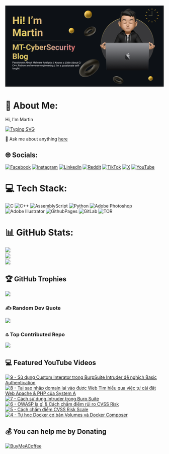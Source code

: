 

![Image Alt](https://github.com/mt-cybersecurity/mt-cybersecurity/blob/9b84bc67ed33ad8a8fd3d39479f0e7c4d507e626/2024-08-17_205915.png)
# 💫 About Me:
Hi, I'm Martin

[![Typing SVG](https://readme-typing-svg.demolab.com?font=Fira+Code&weight=700&size=43&pause=1000&repeat=true&width=1500&height=58&lines=I+write+a+personal+blog+called+MT-CyberSecurity+Blog;I'm+currently+working+at+HP+Service+Center%2C+Hanoi%2C+Vietnam;I+like+to+learn+about+malware;I+also+have+a+Youtube+channel+to+upload+random+things)](https://git.io/typing-svg)

💬 Ask me about anything <a href="https://github.com/mt-cybersecurity/mt-cybersecurity/issues">here</a>


## 🌐 Socials:
[![Facebook](https://img.shields.io/badge/Facebook-%231877F2.svg?logo=Facebook&logoColor=white)](https://facebook.com/martin.mt.official) [![Instagram](https://img.shields.io/badge/Instagram-%23E4405F.svg?logo=Instagram&logoColor=white)](https://instagram.com/iam_martinbui) [![LinkedIn](https://img.shields.io/badge/LinkedIn-%230077B5.svg?logo=linkedin&logoColor=white)](https://linkedin.com/in/martinofficial) [![Reddit](https://img.shields.io/badge/Reddit-%23FF4500.svg?logo=Reddit&logoColor=white)](https://reddit.com/user/MartinBui) [![TikTok](https://img.shields.io/badge/TikTok-%23000000.svg?logo=TikTok&logoColor=white)](https://tiktok.com/@official_martinbui) [![X](https://img.shields.io/badge/X-black.svg?logo=X&logoColor=white)](https://x.com/iam_martinbui) [![YouTube](https://img.shields.io/badge/YouTube-%23FF0000.svg?logo=YouTube&logoColor=white)](https://www.youtube.com/@MTVlog-official) 

# 💻 Tech Stack:
![C](https://img.shields.io/badge/c-%2300599C.svg?style=for-the-badge&logo=c&logoColor=white)
![C++](https://img.shields.io/badge/c++-%2300599C.svg?style=for-the-badge&logo=c%2B%2B&logoColor=white)
![AssemblyScript](https://img.shields.io/badge/assembly%20script-%23000000.svg?style=for-the-badge&logo=assemblyscript&logoColor=white)
![Python](https://img.shields.io/badge/python-3670A0?style=for-the-badge&logo=python&logoColor=ffdd54)
![Adobe Photoshop](https://img.shields.io/badge/adobe%20photoshop-%2331A8FF.svg?style=for-the-badge&logo=adobe%20photoshop&logoColor=white) ![Adobe Illustrator](https://img.shields.io/badge/adobe%20illustrator-%23FF9A00.svg?style=for-the-badge&logo=adobe%20illustrator&logoColor=white)
![GithubPages](https://img.shields.io/badge/github%20pages-121013?style=for-the-badge&logo=github&logoColor=white)
![GitLab](https://img.shields.io/badge/gitlab-%23181717.svg?style=for-the-badge&logo=gitlab&logoColor=white)
![TOR](https://img.shields.io/badge/tor-%237E4798.svg?style=for-the-badge&logo=tor-project&logoColor=white)

# 📊 GitHub Stats:
![](https://github-readme-stats.vercel.app/api?username=mt-cybersecurity&theme=dark&hide_border=false&include_all_commits=true&count_private=false)<br/>
![](https://github-readme-streak-stats.herokuapp.com/?user=mt-cybersecurity&theme=dark&hide_border=false)<br/>
![](https://github-readme-stats.vercel.app/api/top-langs/?username=mt-cybersecurity&theme=dark&hide_border=false&include_all_commits=true&count_private=false&layout=donut)

## 🏆 GitHub Trophies
![](https://github-profile-trophy.vercel.app/?username=mt-cybersecurity&theme=radical&no-frame=false&no-bg=false&margin-w=4)

### ✍️ Random Dev Quote
![](https://quotes-github-readme.vercel.app/api?type=horizontal&theme=radical)

### 🔝 Top Contributed Repo
![](https://github-contributor-stats.vercel.app/api?username=mt-cybersecurity&limit=5&theme=dark&combine_all_yearly_contributions=true)

## 💻 Featured YouTube Videos

<!-- BEGIN YOUTUBE-CARDS -->
[![9 - Sử dụng Custom Interator trong BurpSuite Intruder để nghịch Basic Authentication](https://ytcards.demolab.com/?id=d_yB8TSgzZ8&title=9+-+S%E1%BB%AD+d%E1%BB%A5ng+Custom+Interator+trong+BurpSuite+Intruder+%C4%91%E1%BB%83+ngh%E1%BB%8Bch+Basic+Authentication&lang=en&timestamp=1732372103&background_color=%230d1117&title_color=%23ffffff&stats_color=%23dedede&max_title_lines=1&width=250&border_radius=5 "9 - Sử dụng Custom Interator trong BurpSuite Intruder để nghịch Basic Authentication")](https://www.youtube.com/watch?v=d_yB8TSgzZ8)
[![8 - Tại sao nhập domain lại vào được Web  Tìm hiểu qua việc tự cài đặt Web Apache & PHP của System A](https://ytcards.demolab.com/?id=5oGvqjAJuuY&title=8+-+T%E1%BA%A1i+sao+nh%E1%BA%ADp+domain+l%E1%BA%A1i+v%C3%A0o+%C4%91%C6%B0%E1%BB%A3c+Web++T%C3%ACm+hi%E1%BB%83u+qua+vi%E1%BB%87c+t%E1%BB%B1+c%C3%A0i+%C4%91%E1%BA%B7t+Web+Apache+%26+PHP+c%E1%BB%A7a+System+A&lang=en&timestamp=1732372088&background_color=%230d1117&title_color=%23ffffff&stats_color=%23dedede&max_title_lines=1&width=250&border_radius=5 "8 - Tại sao nhập domain lại vào được Web  Tìm hiểu qua việc tự cài đặt Web Apache & PHP của System A")](https://www.youtube.com/watch?v=5oGvqjAJuuY)
[![7 - Cách sử dụng Intruder trong Burp Suite](https://ytcards.demolab.com/?id=ujHZtsLe_SE&title=7+-+C%C3%A1ch+s%E1%BB%AD+d%E1%BB%A5ng+Intruder+trong+Burp+Suite&lang=en&timestamp=1732372066&background_color=%230d1117&title_color=%23ffffff&stats_color=%23dedede&max_title_lines=1&width=250&border_radius=5 "7 - Cách sử dụng Intruder trong Burp Suite")](https://www.youtube.com/watch?v=ujHZtsLe_SE)
[![6 - OWASP là gì & Cách chấm điểm rủi ro CVSS Risk](https://ytcards.demolab.com/?id=Osei6YtfkrE&title=6+-+OWASP+l%C3%A0+g%C3%AC+%26+C%C3%A1ch+ch%E1%BA%A5m+%C4%91i%E1%BB%83m+r%E1%BB%A7i+ro+CVSS+Risk&lang=en&timestamp=1732372050&background_color=%230d1117&title_color=%23ffffff&stats_color=%23dedede&max_title_lines=1&width=250&border_radius=5 "6 - OWASP là gì & Cách chấm điểm rủi ro CVSS Risk")](https://www.youtube.com/watch?v=Osei6YtfkrE)
[![5 - Cách chấm điểm CVSS Risk Scale](https://ytcards.demolab.com/?id=APVOydvXtT0&title=5+-+C%C3%A1ch+ch%E1%BA%A5m+%C4%91i%E1%BB%83m+CVSS+Risk+Scale&lang=en&timestamp=1732371202&background_color=%230d1117&title_color=%23ffffff&stats_color=%23dedede&max_title_lines=1&width=250&border_radius=5 "5 - Cách chấm điểm CVSS Risk Scale")](https://www.youtube.com/watch?v=APVOydvXtT0)
[![4 - Tự học Docker cơ bản   Volumes và Docker Composer](https://ytcards.demolab.com/?id=ZEC6-17fOY8&title=4+-+T%E1%BB%B1+h%E1%BB%8Dc+Docker+c%C6%A1+b%E1%BA%A3n+++Volumes+v%C3%A0+Docker+Composer&lang=en&timestamp=1732371056&background_color=%230d1117&title_color=%23ffffff&stats_color=%23dedede&max_title_lines=1&width=250&border_radius=5 "4 - Tự học Docker cơ bản   Volumes và Docker Composer")](https://www.youtube.com/watch?v=ZEC6-17fOY8)
<!-- END YOUTUBE-CARDS -->


  
  ## 💰 You can help me by Donating
  [![BuyMeACoffee](https://img.shields.io/badge/Buy%20Me%20a%20Coffee-ffdd00?style=for-the-badge&logo=buy-me-a-coffee&logoColor=black)](https://buymeacoffee.com/mtcybersecurity)
  
<!-- Proudly created with GPRM ( https://gprm.itsvg.in ) -->
